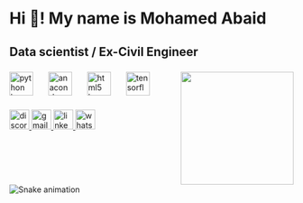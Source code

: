 <h1 align="left">Hi 👋! My name is Mohamed Abaid</h1>

###

<h2 align="left">Data scientist / Ex-Civil Engineer</h2>

###

<img align="right" height="200" src="https://media4.giphy.com/media/v1.Y2lkPTc5MGI3NjExejEzaDBhejllbnl3eHZtenF5bjJvcGJnYnB6aTJ2eTR0OWpyczkxYSZlcD12MV9pbnRlcm5hbF9naWZfYnlfaWQmY3Q9Zw/Afyn4KMQBrsTnJYZwN/giphy.gif"  />

###

<div align="left">
  <img src="https://cdn.jsdelivr.net/gh/devicons/devicon/icons/python/python-original.svg" height="42" alt="python logo"  />
  <img width="19" />
  <img src="https://cdn.jsdelivr.net/gh/devicons/devicon/icons/anaconda/anaconda-original.svg" height="42" alt="anaconda logo"  />
  <img width="19" />
  <img src="https://cdn.jsdelivr.net/gh/devicons/devicon/icons/html5/html5-original.svg" height="42" alt="html5 logo"  />
  <img width="19" />
  <img src="https://cdn.jsdelivr.net/gh/devicons/devicon/icons/tensorflow/tensorflow-original.svg" height="42" alt="tensorflow logo"  />
</div>

###

<div align="left">
  <a href="https://discord.com/channels/@mohamedshaher0852" target="_blank">
    <img src="https://img.shields.io/static/v1?message=Discord&logo=discord&label=&color=7289DA&logoColor=white&labelColor=&style=for-the-badge" height="35" alt="discord logo"  />
  </a>
  <a href="mohamedshahher@gmail.com" target="_blank">
    <img src="https://img.shields.io/static/v1?message=Gmail&logo=gmail&label=&color=D14836&logoColor=white&labelColor=&style=for-the-badge" height="35" alt="gmail logo"  />
  </a>
  <a href="https://www.linkedin.com/in/mohamed-abaid-509397262/" target="_blank">
    <img src="https://img.shields.io/static/v1?message=LinkedIn&logo=linkedin&label=&color=0077B5&logoColor=white&labelColor=&style=for-the-badge" height="35" alt="linkedin logo"  />
  </a>
  <img src="https://img.shields.io/static/v1?message=Whatsapp&logo=whatsapp&label=&color=25D366&logoColor=white&labelColor=&style=for-the-badge" height="35" alt="whatsapp logo"  />
</div>

###

<br clear="both">

<img src="https://raw.githubusercontent.com/Shaher-Abaid/Shaher-Abaid/output/snake.svg" alt="Snake animation" />

###
